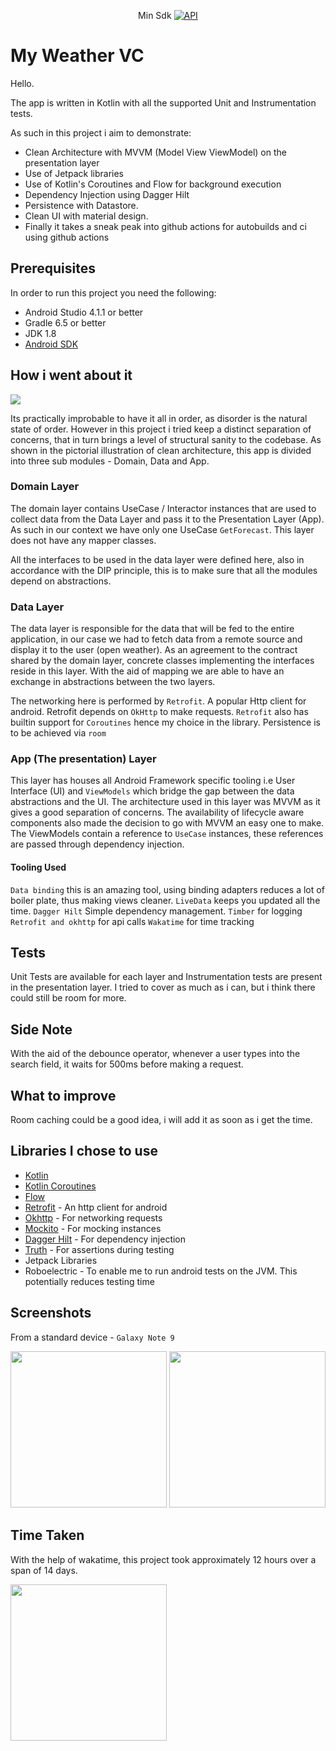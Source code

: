 <p align="center">Min Sdk
  <a href="https://android-arsenal.com/api?level=21"><img alt="API" src="https://img.shields.io/badge/API-21%2B-brightgreen.svg?style=flat"/></a>
</p>

# My Weather VC

Hello.

The app is written in Kotlin with all the supported Unit and Instrumentation tests.

As such in this project i aim to demonstrate:

* Clean Architecture with MVVM (Model View ViewModel) on the presentation layer
* Use of Jetpack libraries
* Use of Kotlin's Coroutines and Flow for background execution
* Dependency Injection using Dagger Hilt
* Persistence with Datastore.
* Clean UI with material design.
* Finally it takes a sneak peak into github actions for autobuilds and ci using github actions

## Prerequisites

In order to run this project you need the following:
- Android Studio 4.1.1 or better
- Gradle 6.5 or better
- JDK 1.8
- [Android SDK](https://developer.android.com/studio/index.html)

## How i went about it

<img src="https://blog.cleancoder.com/uncle-bob/images/2012-08-13-the-clean-architecture/CleanArchitecture.jpg"/>
<br>

Its practically improbable to have it all in order, as disorder is the natural state of order. However in this project i tried keep a distinct separation of concerns, that in turn brings a level of structural sanity to the codebase. As shown in the pictorial illustration of clean architecture, this app is divided into three sub modules - Domain, Data and App.

### Domain Layer

The domain layer contains UseCase / Interactor instances that are used to collect data from the Data Layer and pass it to the Presentation Layer (App). As such in our context we have only one UseCase `GetForecast`. This layer does not have any mapper classes.

All the interfaces to be used in the data layer were defined here, also in accordance with the DIP principle, this is to make sure that all the modules depend on abstractions.

### Data Layer

The data layer is responsible for the data that will be fed to the entire application, in our case we had to fetch data from a remote source and display it to the user (open weather). As an agreement to the contract shared by the domain layer, concrete classes implementing the interfaces reside in this layer. With the aid of mapping we are able to have an exchange in abstractions between the two layers.

The networking here is performed by `Retrofit`. A popular Http client for android. Retrofit depends on `OkHttp` to make requests.
`Retrofit` also has builtin support for `Coroutines` hence my choice in the library. Persistence is to be achieved via `room`

### App (The presentation) Layer

This layer has houses all  Android Framework specific tooling i.e User Interface (UI) and  `ViewModels` which bridge the gap between the data abstractions and the UI. The architecture used in this layer was MVVM as it gives a good separation of concerns. The availability of lifecycle aware components also made the decision to go with MVVM an easy one to make. The ViewModels contain a reference to `UseCase` instances, these references are passed through dependency injection.

#### Tooling Used
`Data binding` this is an amazing tool, using binding adapters reduces a lot of boiler plate, thus making views cleaner.
`LiveData` keeps you updated all the time.
`Dagger Hilt` Simple dependency management.
`Timber` for logging
`Retrofit and okhttp` for api calls
`Wakatime` for time tracking

## Tests

Unit Tests are available for each layer and Instrumentation tests are present in the presentation layer. I tried to cover as much as i can, but i think there could still be room for more.

## Side Note
With the aid of the debounce operator, whenever a user types into the search field, it waits for 500ms before making a request.

## What to improve

Room caching could be a good idea, i will add it as soon as i get the time.

## Libraries I chose to use

* [Kotlin](https://kotlinlang.org/)
* [Kotlin Coroutines](https://kotlinlang.org/docs/reference/coroutines-overview.html)
* [Flow](https://kotlinlang.org/docs/reference/coroutines/flow.html)
* [Retrofit](http://square.github.io/retrofit/) - An http client for android
* [Okhttp](http://square.github.io/okhttp/) - For networking requests
* [Mockito](http://site.mockito.org/) - For mocking instances
* [Dagger Hilt](https://dagger.dev/hilt/) - For dependency injection
* [Truth](https://truth.dev/) - For assertions during testing
* Jetpack Libraries
* Roboelectric - To enable me to run android tests on the JVM. This potentially reduces testing time


## Screenshots

From a standard device - `Galaxy Note 9`
 
<img src="http://nashe.dev/wp-content/uploads/2021/06/Screenshot_1624283305.png" width="250px"/> <img src="http://nashe.dev/wp-content/uploads/2021/06/Screenshot_1624283375.png" width="250px"/>

## Time Taken
With the help of wakatime, this project took approximately 12 hours over a span of 14 days.

<img src="http://nashe.dev/wp-content/uploads/2021/06/wakatime.png" width="250px"/> 
